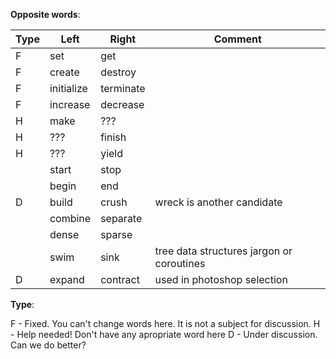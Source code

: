
**Opposite words**:

|Type| Left | Right | Comment |
|----|------|-------| ------- |
|F| set  | get   ||
|F| create | destroy ||
|F| initialize | terminate |
|F| increase | decrease ||
|H| make      |  ??? ||
|H| ??? | finish ||
|H| ??? | yield ||
|| start | stop ||
|| begin | end ||
|D| build | crush | wreck is another candidate|
|| combine | separate ||
|| dense | sparse ||
|| swim | sink | tree data structures jargon or coroutines|
|D| expand | contract | used in photoshop selection|

**Type**:

F - Fixed. You can't change words here. It is not a subject for discussion.
H - Help needed! Don't have any apropriate word here
D - Under discussion. Can we do better?
